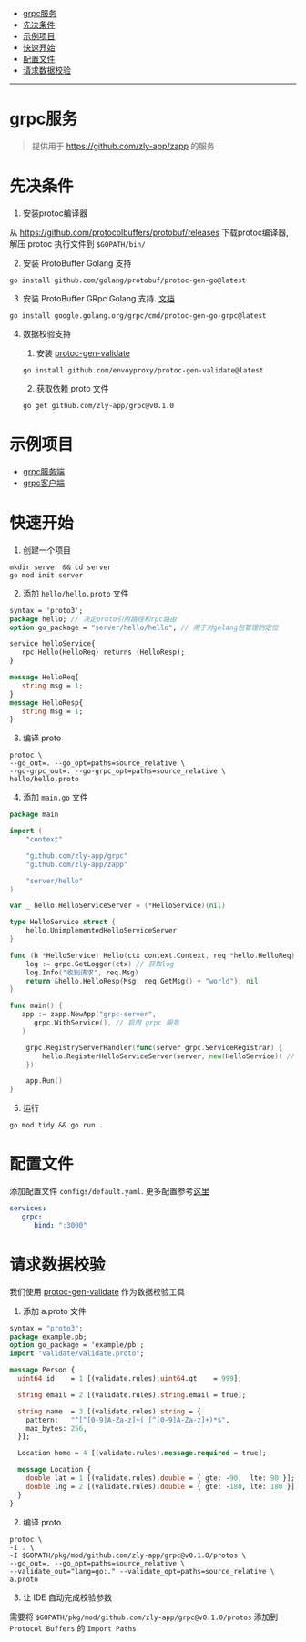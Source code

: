 
<!-- TOC -->

- [grpc服务](#grpc%E6%9C%8D%E5%8A%A1)
- [先决条件](#%E5%85%88%E5%86%B3%E6%9D%A1%E4%BB%B6)
- [示例项目](#%E7%A4%BA%E4%BE%8B%E9%A1%B9%E7%9B%AE)
- [快速开始](#%E5%BF%AB%E9%80%9F%E5%BC%80%E5%A7%8B)
- [配置文件](#%E9%85%8D%E7%BD%AE%E6%96%87%E4%BB%B6)
- [请求数据校验](#%E8%AF%B7%E6%B1%82%E6%95%B0%E6%8D%AE%E6%A0%A1%E9%AA%8C)

<!-- /TOC -->

---

# grpc服务

> 提供用于 https://github.com/zly-app/zapp 的服务

# 先决条件


1. 安装protoc编译器

从 https://github.com/protocolbuffers/protobuf/releases 下载protoc编译器, 解压 protoc 执行文件到 `$GOPATH/bin/`

2. 安装 ProtoBuffer Golang 支持

```shell
go install github.com/golang/protobuf/protoc-gen-go@latest
```

3. 安装 ProtoBuffer GRpc Golang 支持. [文档](https://grpc.io/docs/languages/go/quickstart/)

```shell
go install google.golang.org/grpc/cmd/protoc-gen-go-grpc@latest
```

4. 数据校验支持

   1. 安装 [protoc-gen-validate](https://github.com/envoyproxy/protoc-gen-validate)

   ```shell
   go install github.com/envoyproxy/protoc-gen-validate@latest
   ```

   2. 获取依赖 proto 文件

   ```shell
   go get github.com/zly-app/grpc@v0.1.0
   ```

# 示例项目

+ [grpc服务端](example/server/main.go)
+ [grpc客户端](example/client/main.go)

# 快速开始

1. 创建一个项目

```shell
mkdir server && cd server
go mod init server
```

2. 添加 `hello/hello.proto` 文件

```protobuf
syntax = 'proto3';
package hello; // 决定proto引用路径和rpc路由
option go_package = "server/hello/hello"; // 用于对golang包管理的定位

service helloService{
   rpc Hello(HelloReq) returns (HelloResp);
}

message HelloReq{
   string msg = 1;
}
message HelloResp{
   string msg = 1;
}
```

3. 编译 proto
   
```shell
protoc \
--go_out=. --go_opt=paths=source_relative \
--go-grpc_out=. --go-grpc_opt=paths=source_relative \
hello/hello.proto
```

4. 添加 `main.go` 文件

```go
package main

import (
	"context"

	"github.com/zly-app/grpc"
	"github.com/zly-app/zapp"

	"server/hello"
)

var _ hello.HelloServiceServer = (*HelloService)(nil)

type HelloService struct {
	hello.UnimplementedHelloServiceServer
}

func (h *HelloService) Hello(ctx context.Context, req *hello.HelloReq) (*hello.HelloResp, error) {
	log := grpc.GetLogger(ctx) // 获取log
	log.Info("收到请求", req.Msg)
	return &hello.HelloResp{Msg: req.GetMsg() + "world"}, nil
}

func main() {
   app := zapp.NewApp("grpc-server",
      grpc.WithService(), // 启用 grpc 服务
   )

	grpc.RegistryServerHandler(func(server grpc.ServiceRegistrar) {
		hello.RegisterHelloServiceServer(server, new(HelloService)) // 注册 hello 服务
	})

	app.Run()
}
```

5. 运行

```shell
go mod tidy && go run .
```

# 配置文件

添加配置文件 `configs/default.yaml`. 更多配置参考[这里](./config.go)

```yaml
services:
   grpc:
      bind: ":3000"
```

# 请求数据校验

我们使用 [protoc-gen-validate](https://github.com/envoyproxy/protoc-gen-validate) 作为数据校验工具

1. 添加 a.proto 文件

```protobuf
syntax = "proto3";
package example.pb;
option go_package = 'example/pb';
import "validate/validate.proto";

message Person {
  uint64 id    = 1 [(validate.rules).uint64.gt    = 999];

  string email = 2 [(validate.rules).string.email = true];

  string name  = 3 [(validate.rules).string = {
    pattern:   "^[^[0-9]A-Za-z]+( [^[0-9]A-Za-z]+)*$",
    max_bytes: 256,
  }];

  Location home = 4 [(validate.rules).message.required = true];

  message Location {
    double lat = 1 [(validate.rules).double = { gte: -90,  lte: 90 }];
    double lng = 2 [(validate.rules).double = { gte: -180, lte: 180 }];
  }
}
```

2. 编译 proto

```shell
protoc \
-I . \
-I $GOPATH/pkg/mod/github.com/zly-app/grpc@v0.1.0/protos \
--go_out=. --go_opt=paths=source_relative \
--validate_out="lang=go:." --validate_opt=paths=source_relative \
a.proto
```

3. 让 IDE 自动完成校验参数

需要将 `$GOPATH/pkg/mod/github.com/zly-app/grpc@v0.1.0/protos` 添加到 `Protocol Buffers` 的 `Import Paths`
